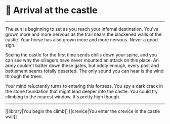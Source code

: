 # 🏰 Arrival at the castle
---
The sun is beginning to set as you reach your infernal destination. You've grown more and more nervous as the trail nears the blackened walls of the castle. Your horse has also grown more and more nervous. Never a good sign. 

Seeing the castle for the first time sends chills down your spine, and you can see why the villagers have never mounted an attack on this place. An army couldn't batter down these gates, but oddly enough, every post and battlement seems totally deserted. The only sound you can hear is the wind through the trees.

Your mind reluctantly turns to entering this fortress. You spy a dark crack in the stone foundation that might lead deeper into the castle. You could try climbing to the nearest window. It's pretty high though.

---
[[library|You begin the climb]]
[[crevice|You enter the crevice in the castle wall]]

